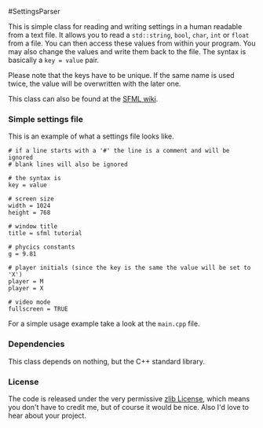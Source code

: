#SettingsParser

This is simple class for reading and writing settings in a human readable from a text file. It allows you to read a `std::string`, `bool`, `char`, `int` or `float` from a file. You can then access these values from within your program. You may also change the values and write them back to the file. The syntax is basically a `key = value` pair.

Please note that the keys have to be unique. If the same name is used twice, the value will be overwritten with the later one.

This class can also be found at the [SFML wiki](https://github.com/LaurentGomila/SFML/wiki/Source:-Settings-Parser).

### Simple settings file
This is an example of what a settings file looks like.

```text
# if a line starts with a '#' the line is a comment and will be ignored
# blank lines will also be ignored

# the syntax is
key = value

# screen size
width = 1024
height = 768

# window title
title = sfml tutorial

# phycics constants
g = 9.81

# player initials (since the key is the same the value will be set to 'X')
player = M
player = X

# video mode
fullscreen = TRUE
```

For a simple usage example take a look at the `main.cpp` file.

### Dependencies
This class depends on nothing, but the C++ standard library.

### License
The code is released under the very permissive [zlib License](https://en.wikipedia.org/wiki/Zlib_License), which means you don't have to credit me, but of course it would be nice. Also I'd love to hear about your project. 
